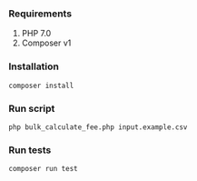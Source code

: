 ### Requirements

1. PHP 7.0
2. Composer v1

### Installation

```
composer install
```

### Run script

```
php bulk_calculate_fee.php input.example.csv
```

### Run tests

```
composer run test
```